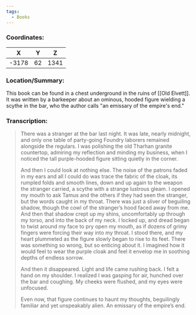 ```yaml
---
tags:
  - Books
---
```


### Coordinates:
| **X** | **Y**| **Z** |
|:-----:|:----:|:-----:|
|-3178  |62   |1341  |

### Location/Summary:
This book can be found in a chest underground in the ruins of [[Old Elvett]]. It was written by a barkeeper about an ominous, hooded figure wielding a scythe in the bar, who the author calls "an emissary of the empire's end."

### Transcription:
> There was a stranger at the bar last night. It was late, nearly midnight, and only one table of party-going Foundry laborers remained alongside the regulars. I was polishing the old Tharhan granite countertop, admiring my reflection and minding my business, when I noticed the tall
purple-hooded figure sitting quietly in the corner.
>
> And then I could look at nothing else. The noise of the patrons faded in my ears and all I could do was trace the fabric of the cloak, its rumpled folds and smooth lines, down and up again to the weapon the stranger carried, a scythe with a strange lustrous gleam. I opened my mouth to ask Tamus and the others if they had seen the stranger, but the words caught in my throat. There was just a sliver of beguiling shadow, though the cowl of the stranger’s hood faced away from me. And then that shadow crept up my shins, uncomfortably up through my torso, and into the back of my neck. I locked up, and dread began to twist around my face to pry open my mouth, as if dozens of grimy fingers were forcing their way into my throat. I stood there, and my heart plummeted as the figure slowly began to rise to its feet. There was something so wrong, but so enticing about it. I imagined how it would feel to wear the purple cloak and feel it envelop me in soothing depths of endless sorrow.
>
> And then it disappeared. Light and life came rushing back. I felt a hand on my shoulder. I realized I was gasping for air, hunched over the bar and coughing. My cheeks were flushed, and my eyes were unfocused.
>
> Even now, that figure continues to haunt my thoughts, beguilingly familiar and yet unspeakably alien. An emissary of the empire’s end.

